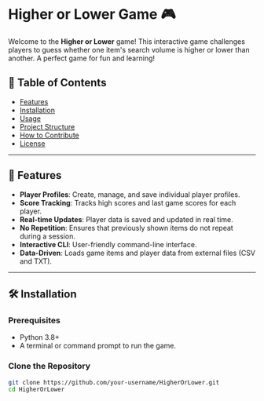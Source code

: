 # Higher or Lower Game 🎮

Welcome to the **Higher or Lower** game! This interactive game challenges players to guess whether one item's search volume is higher or lower than another. A perfect game for fun and learning!

## 📖 Table of Contents
- [Features](#features)
- [Installation](#installation)
- [Usage](#usage)
- [Project Structure](#project-structure)
- [How to Contribute](#how-to-contribute)
- [License](#license)

---

## 🌟 Features
- **Player Profiles**: Create, manage, and save individual player profiles.
- **Score Tracking**: Tracks high scores and last game scores for each player.
- **Real-time Updates**: Player data is saved and updated in real time.
- **No Repetition**: Ensures that previously shown items do not repeat during a session.
- **Interactive CLI**: User-friendly command-line interface.
- **Data-Driven**: Loads game items and player data from external files (CSV and TXT).

---

## 🛠 Installation

### Prerequisites
- Python 3.8+
- A terminal or command prompt to run the game.

### Clone the Repository
```bash
git clone https://github.com/your-username/HigherOrLower.git
cd HigherOrLower
